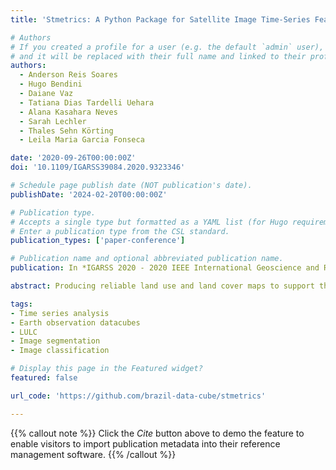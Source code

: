 ```yaml
---
title: 'Stmetrics: A Python Package for Satellite Image Time-Series Feature Extraction'

# Authors
# If you created a profile for a user (e.g. the default `admin` user), write the username (folder name) here
# and it will be replaced with their full name and linked to their profile.
authors:
  - Anderson Reis Soares
  - Hugo Bendini
  - Daiane Vaz
  - Tatiana Dias Tardelli Uehara
  - Alana Kasahara Neves
  - Sarah Lechler
  - Thales Sehn Körting
  - Leila Maria Garcia Fonseca

date: '2020-09-26T00:00:00Z'
doi: '10.1109/IGARSS39084.2020.9323346'

# Schedule page publish date (NOT publication's date).
publishDate: '2024-02-20T00:00:00Z'

# Publication type.
# Accepts a single type but formatted as a YAML list (for Hugo requirements).
# Enter a publication type from the CSL standard.
publication_types: ['paper-conference']

# Publication name and optional abbreviated publication name.
publication: In *IGARSS 2020 - 2020 IEEE International Geoscience and Remote Sensing Symposium*

abstract: Producing reliable land use and land cover maps to support the deployment and operation of public policies is a necessity, especially when environmental management and economic development are considered. To increase the accuracy of these maps, satellite image time-series have been used, as they allow the understanding of land cover dynamics through the time. This paper presents the stmetrics, a python package that provides the extraction of state-of-the-art time-series features. These features can be used for remote sensing time-series image classification and analysis. stmetrics aims to be an easy-to-use package. The package is available under the GNU GPL software license, and the full source code is available for download at github.com/andersonreisoares/stmetrics.

tags:
- Time series analysis
- Earth observation datacubes
- LULC
- Image segmentation
- Image classification

# Display this page in the Featured widget?
featured: false

url_code: 'https://github.com/brazil-data-cube/stmetrics'

---
```

{{% callout note %}}
Click the _Cite_ button above to demo the feature to enable visitors to import publication metadata into their reference management software.
{{% /callout %}}

